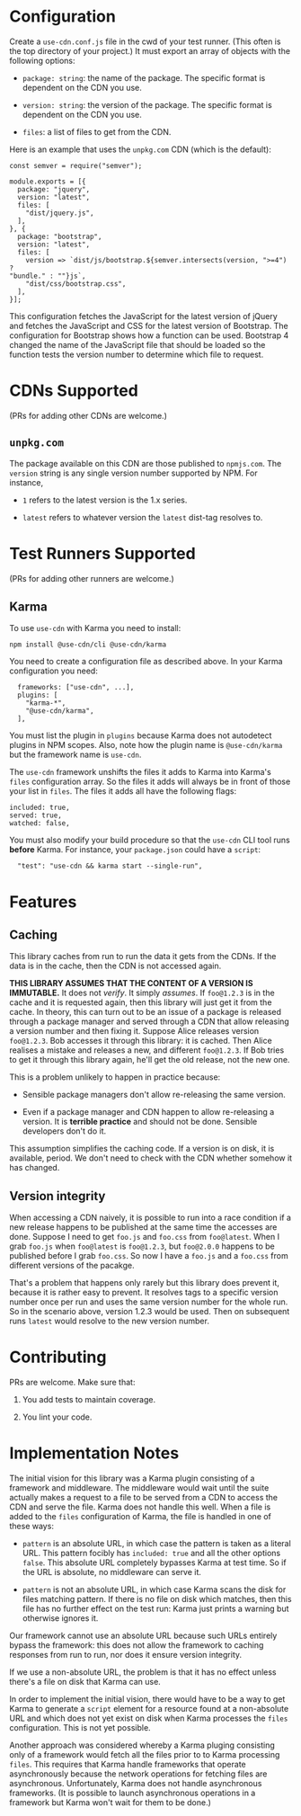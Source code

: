 # Configuration

Create a ``use-cdn.conf.js`` file in the cwd of your test runner. (This often is
the top directory of your project.) It must export an array of objects with the
following options:

* ``package: string``: the name of the package. The specific format is dependent
  on the CDN you use.

* ``version: string``: the version of the package. The specific format is
  dependent on the CDN you use.

* ``files``: a list of files to get from the CDN.

Here is an example that uses the ``unpkg.com`` CDN (which is the default):

```
const semver = require("semver");

module.exports = [{
  package: "jquery",
  version: "latest",
  files: [
    "dist/jquery.js",
  ],
}, {
  package: "bootstrap",
  version: "latest",
  files: [
    version => `dist/js/bootstrap.${semver.intersects(version, ">=4") ?
"bundle." : ""}js`,
    "dist/css/bootstrap.css",
  ],
}];
```

This configuration fetches the JavaScript for the latest version of jQuery and
fetches the JavaScript and CSS for the latest version of Bootstrap. The
configuration for Bootstrap shows how a function can be used. Bootstrap 4
changed the name of the JavaScript file that should be loaded so the function
tests the version number to determine which file to request.

# CDNs Supported

(PRs for adding other CDNs are welcome.)

## ``unpkg.com``

The package available on this CDN are those published to ``npmjs.com``. The
``version`` string is any single version number supported by NPM. For instance,

* ``1`` refers to the latest version is the 1.x series.

* ``latest`` refers to whatever version the ``latest`` dist-tag resolves to.

# Test Runners Supported

(PRs for adding other runners are welcome.)

## Karma

To use ``use-cdn`` with Karma you need to install:

```
npm install @use-cdn/cli @use-cdn/karma
```

You need to create a configuration file as described above. In your Karma
configuration you need:

```
  frameworks: ["use-cdn", ...],
  plugins: [
    "karma-*",
    "@use-cdn/karma",
  ],
```

You must list the plugin in ``plugins`` because Karma does not autodetect
plugins in NPM scopes. Also, note how the plugin name is ``@use-cdn/karma`` but
the framework name is ``use-cdn``.

The ``use-cdn`` framework unshifts the files it adds to Karma into Karma's
``files`` configuration array. So the files it adds will always be in front of
those your list in ``files``. The files it adds all have the following flags:

```
included: true,
served: true,
watched: false,
```

You must also modify your build procedure so that the ``use-cdn`` CLI tool runs
**before** Karma. For instance, your ``package.json`` could have a ``script``:

```
  "test": "use-cdn && karma start --single-run",

```

# Features

## Caching

This library caches from run to run the data it gets from the CDNs. If the data
is in the cache, then the CDN is not accessed again.

**THIS LIBRARY ASSUMES THAT THE CONTENT OF A VERSION IS IMMUTABLE.** It does not
*verify*. It simply *assumes*. If ``foo@1.2.3`` is in the cache and it is
requested again, then this library will just get it from the cache. In theory,
this can turn out to be an issue of a package is released through a package
manager and served through a CDN that allow releasing a version number and then
fixing it. Suppose Alice releases version ``foo@1.2.3``. Bob accesses it through
this library: it is cached. Then Alice realises a mistake and releases a new,
and different ``foo@1.2.3``. If Bob tries to get it through this library again,
he'll get the old release, not the new one.

This is a problem unlikely to happen in practice because:

* Sensible package managers don't allow re-releasing the same version.

* Even if a package manager and CDN happen to allow re-releasing a version. It
  is **terrible practice** and should not be done. Sensible developers don't do
  it.

This assumption simplifies the caching code. If a version is on disk, it is
available, period. We don't need to check with the CDN whether somehow it has
changed.

## Version integrity

When accessing a CDN naively, it is possible to run into a race condition if a
new release happens to be published at the same time the accesses are
done. Suppose I need to get ``foo.js`` and ``foo.css`` from ``foo@latest``. When
I grab ``foo.js`` when ``foo@latest`` is ``foo@1.2.3``, but ``foo@2.0.0``
happens to be published before I grab ``foo.css``. So now I have a ``foo.js``
and a ``foo.css`` from different versions of the pacakge.

That's a problem that happens only rarely but this library does prevent it,
because it is rather easy to prevent. It resolves tags to a specific version
number once per run and uses the same version number for the whole run. So in
the scenario above, version 1.2.3 would be used. Then on subsequent runs
``latest`` would resolve to the new version number.

# Contributing

PRs are welcome. Make sure that:

1. You add tests to maintain coverage.

2. You lint your code.

# Implementation Notes

The initial vision for this library was a Karma plugin consisting of a framework
and middleware. The middleware would wait until the suite actually makes a
request to a file to be served from a CDN to access the CDN and serve the
file. Karma does not handle this well. When a file is added to the ``files``
configuration of Karma, the file is handled in one of these ways:

* ``pattern`` is an absolute URL, in which case the pattern is taken as a
  literal URL. This pattern focibly has ``included: true`` and all the other
  options ``false``. This absolute URL completely bypasses Karma at test
  time. So if the URL is absolute, no middleware can serve it.

* ``pattern`` is not an absolute URL, in which case Karma scans the disk for
  files matching pattern. If there is no file on disk which matches, then this
  file has no further effect on the test run: Karma just prints a warning but
  otherwise ignores it.

Our framework cannot use an absolute URL because such URLs entirely bypass the
framework: this does not allow the framework to caching responses from run to
run, nor does it ensure version integrity.

If we use a non-absolute URL, the problem is that it has no effect unless
there's a file on disk that Karma can use.

In order to implement the initial vision, there would have to be a way to get
Karma to generate a ``script`` element for a resource found at a non-absolute
URL and which does not yet exist on disk when Karma processes the ``files``
configuration. This is not yet possible.

Another approach was considered whereby a Karma pluging consisting only of a
framework would fetch all the files prior to to Karma processing ``files``. This
requires that Karma handle frameworks that operate asynchronously because the
network operations for fetching files are asynchronous. Unfortunately, Karma
does not handle asynchronous frameworks. (It is possible to launch asynchronous
operations in a framework but Karma won't wait for them to be done.)
